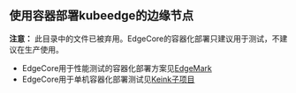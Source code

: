 ## 使用容器部署kubeedge的边缘节点

**注意：** 此目录中的文件已被弃用。EdgeCore的容器化部署只建议用于测试，不建议在生产使用。

- EdgeCore用于性能测试的容器化部署方案见[EdgeMark](../edgemark)
- EdgeCore用于单机容器化部署测试见[Keink子项目](https://github.com/kubeedge/keink)